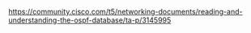https://community.cisco.com/t5/networking-documents/reading-and-understanding-the-ospf-database/ta-p/3145995
